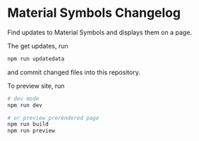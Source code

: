 # Material Symbols Changelog

Find updates to Material Symbols and displays them on a page.

The get updates, run

```bash
npm run updatedata
```

and commit changed files into this repository.

To preview site, run

```bash
# dev mode
npm run dev

# or preview prerendered page
npm run build
npm run preview
```
